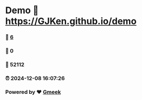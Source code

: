 # Demo :link: https://GJKen.github.io/demo 
### :page_facing_up: [6](https://GJKen.github.io/demo/tag.html) 
### :speech_balloon: 0 
### :hibiscus: 52112 
### :alarm_clock: 2024-12-08 16:07:26 
### Powered by :heart: [Gmeek](https://github.com/Meekdai/Gmeek)
